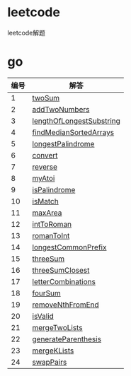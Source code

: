 # leetcode
leetcode解题

# go
|编号|解答|
|-|-|
|1|[twoSum](src/go/twoSum.go)
|2|[addTwoNumbers](src/go/addTwoNumbers.go)
|3|[lengthOfLongestSubstring](src/go/lengthOfLongestSubstring.go)
|4|[findMedianSortedArrays](src/go/findMedianSortedArrays.go)
|5|[longestPalindrome](src/go/longestPalindrome.go)
|6|[convert](src/go/convert.go)
|7|[reverse](src/go/reverse.go)
|8|[myAtoi](src/go/myAtoi.go)
|9|[isPalindrome](src/go/isPalindrome.go)
|10|[isMatch](src/go/isMatch.go)
|11|[maxArea](src/go/maxArea.go)
|12|[intToRoman](src/go/intToRoman.go)
|13|[romanToInt](src/go/romanToInt.go)
|14|[longestCommonPrefix](src/go/longestCommonPrefix.go)
|15|[threeSum](src/go/threeSum.go)
|16|[threeSumClosest](src/go/threeSumClosest.go)
|17|[letterCombinations](src/go/letterCombinations.go)
|18|[fourSum](src/go/fourSum.go)
|19|[removeNthFromEnd](src/go/removeNthFromEnd.go)
|20|[isValid](src/go/isValid.go)
|21|[mergeTwoLists](src/go/mergeTwoLists.go)
|22|[generateParenthesis](src/go/generateParenthesis.go)
|23|[mergeKLists](src/go/mergeKLists.go)
|24|[swapPairs](src/go/swapPairs.go)